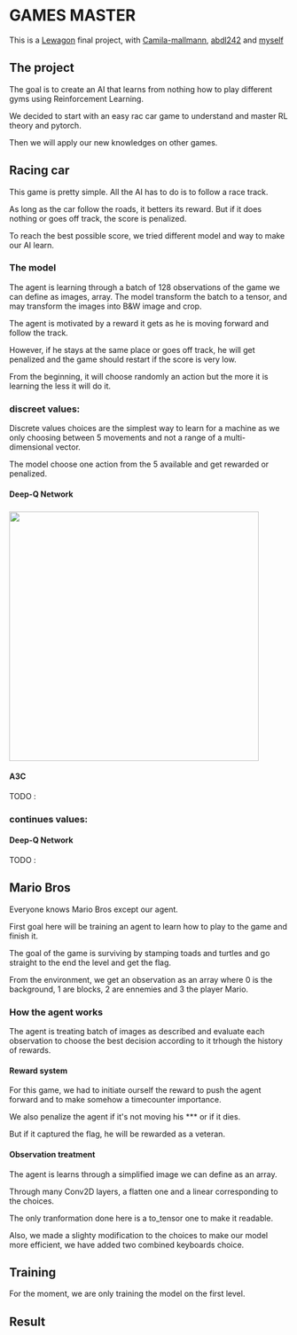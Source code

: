 # GAMES MASTER

This is a [Lewagon](https://www.lewagon.com) final project, with [Camila-mallmann](https://github.com/Camila-mallmann), [abdl242](https://github.com/abdl242) and [myself](https://github.com/Hip-po)

## The project

The goal is to create an AI that learns from nothing how to play different gyms using Reinforcement Learning.

We decided to start with an easy rac car game to understand and master RL theory and pytorch.

Then we will apply our new knowledges on other games.

## Racing car

This game is pretty simple. All the AI has to do is to follow a race track.

As long as the car follow the roads, it betters its reward. But if it does nothing or goes off track, the score is penalized.

To reach the best possible score, we tried different model and way to make our AI learn.

### The model

The agent is learning through a batch of 128 observations of the game we can define as images, array. The model transform the batch to a tensor, and may transform the images into B&W image and crop.

The agent is motivated by a reward it gets as he is moving forward and follow the track.

However, if he stays at the same place or goes off track, he will get penalized and the game should restart if the score is very low.

From the beginning, it will choose randomly an action but the more it is learning the less it will do it.



### discreet values:

Discrete values choices are the simplest way to learn for a machine as we only choosing between 5 movements and not a range of a multi-dimensional vector.

The model choose one action from the 5 available and get rewarded or penalized.


#### Deep-Q Network

### <img src="GIF\car_racing_dqn_discret_v1.gif" width="450px">

#### A3C

TODO :

### continues values:


#### Deep-Q Network

TODO :


## Mario Bros

Everyone knows Mario Bros except our agent.

First goal here will be training an agent to learn how to play to the game and finish it.

The goal of the game is surviving by stamping toads and turtles and go straight to the end the level and get the flag.

From the environment, we get an observation as an array where 0 is the background, 1 are blocks, 2 are ennemies and 3 the player Mario.


### How the agent works


The agent is treating batch of images as described and evaluate each observation to choose the best decision according to it trhough the history of rewards.

#### Reward system

For this game, we had to initiate ourself the reward to push the agent forward and to make somehow a timecounter importance.

We also penalize the agent if it's not moving his *** or if it dies.

But if it captured the flag, he will be rewarded as a veteran.

#### Observation treatment

The agent is learns through a simplified image we can define as an array.

Through many Conv2D layers, a flatten one and a linear corresponding to the choices.

The only tranformation done here is a to_tensor one to make it readable.

Also, we made a slighty modification to the choices to make our model more efficient, we have added two combined keyboards choice.


## Training

For the moment, we are only training the model on the first level.



## Result
